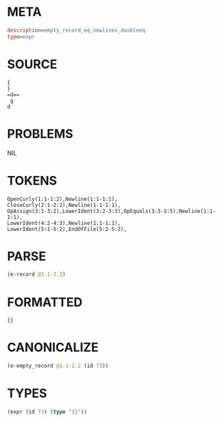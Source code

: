 # META
~~~ini
description=empty_record_eq_newlines_doubleeq
type=expr
~~~
# SOURCE
~~~roc
{
}
=d==
 g
d
~~~
# PROBLEMS
NIL
# TOKENS
~~~zig
OpenCurly(1:1-1:2),Newline(1:1-1:1),
CloseCurly(2:1-2:2),Newline(1:1-1:1),
OpAssign(3:1-3:2),LowerIdent(3:2-3:3),OpEquals(3:3-3:5),Newline(1:1-1:1),
LowerIdent(4:2-4:3),Newline(1:1-1:1),
LowerIdent(5:1-5:2),EndOfFile(5:2-5:2),
~~~
# PARSE
~~~clojure
(e-record @1.1-2.2)
~~~
# FORMATTED
~~~roc
{}
~~~
# CANONICALIZE
~~~clojure
(e-empty_record @1.1-2.2 (id 73))
~~~
# TYPES
~~~clojure
(expr (id 73) (type "{}"))
~~~
